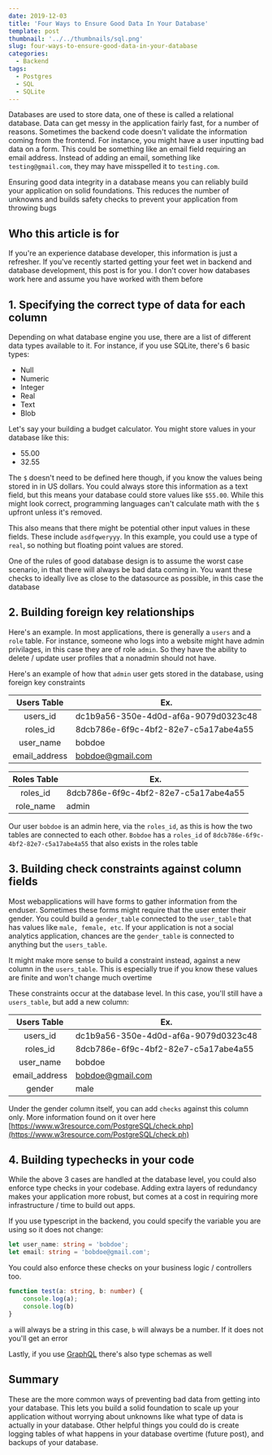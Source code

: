 ```yaml
---
date: 2019-12-03
title: 'Four Ways to Ensure Good Data In Your Database'
template: post
thumbnail: '../../thumbnails/sql.png'
slug: four-ways-to-ensure-good-data-in-your-database
categories:
  - Backend
tags:
  - Postgres
  - SQL
  - SQLite
---
```


Databases are used to store data, one of these is called a relational database. Data can get messy in the application fairly fast, for a number of reasons. Sometimes the backend code doesn't validate the information coming from the frontend. For instance, you might have a user inputting bad data on a form. This could be something like an email field requiring an email address. Instead of adding an email, something like `testing@gmail.com`, they may have misspelled it to `testing.com`. 

Ensuring good data integrity in a database means you can reliably build your application on solid foundations. This reduces the number of unknowns and builds safety checks to prevent your application from throwing bugs

## Who this article is for

If you're an experience database developer, this information is just a refresher. If you've recently started getting your feet wet in backend and database development, this post is for you. I don't cover how databases work here and assume you have worked with them before

## 1. Specifying the correct type of data for each column

Depending on what database engine you use, there are a list of different data types available to it. For instance, if you use SQLite, there's 6 basic types:

- Null
- Numeric
- Integer
- Real
- Text
- Blob

Let's say your building a budget calculator. You might store values in your database like this:

- 55.00
- 32.55

The `$` doesn't need to be defined here though, if you know the values being stored in in US dollars. You could always store this information as a text field, but this means your database could store values like `$55.00`. While this might look correct, programming languages can't calculate math with the `$` upfront unless it's removed. 

This also means that there might be potential other input values in these fields. These include `asdfqweryyy`. In this example, you could use a type of `real`, so nothing but floating point values are stored.

One of the rules of good database design is to assume the worst case scenario, in that there will always be bad data coming in. You want these checks to ideally live as close to the datasource as possible, in this case the database

## 2. Building foreign key relationships

Here's an example. In most applications, there is generally a `users` and a `role` table. For instance, someone who logs into a website might have admin privilages, in this case they are of role `admin`. So they have the ability to delete / update user profiles that a nonadmin should not have.

Here's an example of how that `admin` user gets stored in the database, using foreign key constraints

|  Users Table  | Ex.                                  |
|:-------------:|--------------------------------------|
| users_id      | dc1b9a56-350e-4d0d-af6a-9079d0323c48 |
| roles_id      | 8dcb786e-6f9c-4bf2-82e7-c5a17abe4a55 |
| user_name     | bobdoe                               |
| email_address | bobdoe@gmail.com                     |


| Roles Table | Ex.                                  |
|:-----------:|--------------------------------------|
| roles_id    | 8dcb786e-6f9c-4bf2-82e7-c5a17abe4a55 |
| role_name   | admin                                |

Our user `bobdoe` is an admin here, via the `roles_id`, as this is how the two tables are connected to each other. `Bobdoe` has a `roles_id` of `8dcb786e-6f9c-4bf2-82e7-c5a17abe4a55` that also exists in the roles table

## 3. Building check constraints against column fields

Most webapplications will have forms to gather information from the enduser. Sometimes these forms might require that the user enter their gender. You could build a `gender_table` connected to the `user_table` that has values like `male, female, etc`. If your application is not a social analytics application, chances are the `gender_table` is connected to anything but the `users_table`. 

It might make more sense to build a constraint instead, against a new column in the `users_table`. This is especially true if you know these values are finite and won't change much overtime

These constraints occur at the database level. In this case, you'll still have a `users_table`, but add a new column:


|  Users Table  | Ex.                                  |
|:-------------:|--------------------------------------|
| users_id      | dc1b9a56-350e-4d0d-af6a-9079d0323c48 |
| roles_id      | 8dcb786e-6f9c-4bf2-82e7-c5a17abe4a55 |
| user_name     | bobdoe                               |
| email_address | bobdoe@gmail.com                     |
| gender        | male                                 |

Under the gender column itself, you can add `checks` against this column only. More information found on it over here [https://www.w3resource.com/PostgreSQL/check.php](https://www.w3resource.com/PostgreSQL/check.ph)

## 4. Building typechecks in your code

While the above 3 cases are handled at the database level, you could also enforce type checks in your codebase. Adding extra layers of redundancy makes your application more robust, but comes at a cost in requiring more infrastructure / time to build out apps.

If you use typescript in the backend, you could specify the variable you are using so it does not change:

```ts
let user_name: string = 'bobdoe';
let email: string = 'bobdoe@gmail.com';
```

You could also enforce these checks on your business logic / controllers too. 

```ts
function test(a: string, b: number) {
    console.log(a);
    console.log(b)
}
```

`a` will always be a string in this case, `b` will always be a number. If it does not you'll get an error

Lastly, if you use [GraphQL](https://graphql.org/learn/schema/) there's also type schemas as well

## Summary

These are the more common ways of preventing bad data from getting into your database. This lets you build a solid foundation to scale up your application without worrying about unknowns like what type of data is actually in your database. Other helpful things you could do is create logging tables of what happens in your database overtime (future post), and backups of your database.